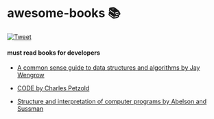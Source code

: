 # awesome-books :books:

[![Tweet](https://img.shields.io/twitter/url/http/shields.io.svg?style=social)](https://twitter.com/intent/tweet?text=A+list+of+awesome+books+for+developers&url=https%3A%2F%2Fgithub.com%2FRikku-x%2Fawesome-books&hashtags=coding%2Cprogramming%2Ccode%2Ctech%2Cdeveloper&original_referer=http%3A%2F%2Fgithub.com%2F)

#### must read books for developers

- [A common sense guide to data structures and algorithms by Jay Wengrow](https://www.amazon.com/Common-Sense-Guide-Data-Structures-Algorithms/dp/1680502441/ref=sr_1_1?keywords=A+common+sense+guide+to+data+structures+and+algorithms&qid=1558718079&s=gateway&sr=8-1)

* [CODE by Charles Petzold](https://www.amazon.com/Code-Language-Computer-Developer-Practices-ebook/dp/B00JDMPOK2/ref=sr_1_1?keywords=CODE+by+Charles+Petzold&qid=1558718422&s=digital-text&sr=1-1-catcorr)

* [Structure and interpretation of computer programs by Abelson and Sussman](https://www.amazon.com/Structure-Interpretation-Electrical-Engineering-Hardcover/dp/B011DC8Z82/ref=sr_1_fkmr0_1?keywords=Structure+and+interpretation+of+computer+programs+by+Abelson+and+Sussman&qid=1558718448&s=digital-text&sr=8-1-fkmr0)
